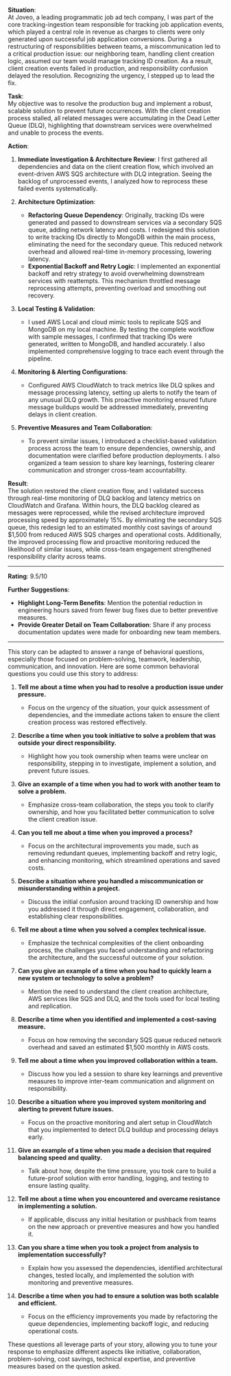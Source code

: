 **Situation**:  
At Joveo, a leading programmatic job ad tech company, I was part of the core tracking-ingestion team responsible for tracking job application events, which played a central role in revenue as charges to clients were only generated upon successful job application conversions. During a restructuring of responsibilities between teams, a miscommunication led to a critical production issue: our neighboring team, handling client creation logic, assumed our team would manage tracking ID creation. As a result, client creation events failed in production, and responsibility confusion delayed the resolution. Recognizing the urgency, I stepped up to lead the fix.

**Task**:  
My objective was to resolve the production bug and implement a robust, scalable solution to prevent future occurrences. With the client creation process stalled, all related messages were accumulating in the Dead Letter Queue (DLQ), highlighting that downstream services were overwhelmed and unable to process the events.

**Action**:
1. **Immediate Investigation & Architecture Review**: I first gathered all dependencies and data on the client creation flow, which involved an event-driven AWS SQS architecture with DLQ integration. Seeing the backlog of unprocessed events, I analyzed how to reprocess these failed events systematically.

2. **Architecture Optimization**:
    - **Refactoring Queue Dependency**: Originally, tracking IDs were generated and passed to downstream services via a secondary SQS queue, adding network latency and costs. I redesigned this solution to write tracking IDs directly to MongoDB within the main process, eliminating the need for the secondary queue. This reduced network overhead and allowed real-time in-memory processing, lowering latency.
    - **Exponential Backoff and Retry Logic**: I implemented an exponential backoff and retry strategy to avoid overwhelming downstream services with reattempts. This mechanism throttled message reprocessing attempts, preventing overload and smoothing out recovery.

3. **Local Testing & Validation**:
    - I used AWS Local and cloud mimic tools to replicate SQS and MongoDB on my local machine. By testing the complete workflow with sample messages, I confirmed that tracking IDs were generated, written to MongoDB, and handled accurately. I also implemented comprehensive logging to trace each event through the pipeline.

4. **Monitoring & Alerting Configurations**:
    - Configured AWS CloudWatch to track metrics like DLQ spikes and message processing latency, setting up alerts to notify the team of any unusual DLQ growth. This proactive monitoring ensured future message buildups would be addressed immediately, preventing delays in client creation.

5. **Preventive Measures and Team Collaboration**:
    - To prevent similar issues, I introduced a checklist-based validation process across the team to ensure dependencies, ownership, and documentation were clarified before production deployments. I also organized a team session to share key learnings, fostering clearer communication and stronger cross-team accountability.

**Result**:  
The solution restored the client creation flow, and I validated success through real-time monitoring of DLQ backlog and latency metrics on CloudWatch and Grafana. Within hours, the DLQ backlog cleared as messages were reprocessed, while the revised architecture improved processing speed by approximately 15%. By eliminating the secondary SQS queue, this redesign led to an estimated monthly cost savings of around $1,500 from reduced AWS SQS charges and operational costs. Additionally, the improved processing flow and proactive monitoring reduced the likelihood of similar issues, while cross-team engagement strengthened responsibility clarity across teams.

---

**Rating**: 9.5/10

**Further Suggestions**:
- **Highlight Long-Term Benefits**: Mention the potential reduction in engineering hours saved from fewer bug fixes due to better preventive measures.
- **Provide Greater Detail on Team Collaboration**: Share if any process documentation updates were made for onboarding new team members.

---

This story can be adapted to answer a range of behavioral questions, especially those focused on problem-solving, teamwork, leadership, communication, and innovation. Here are some common behavioral questions you could use this story to address:

1. **Tell me about a time when you had to resolve a production issue under pressure.**
    - Focus on the urgency of the situation, your quick assessment of dependencies, and the immediate actions taken to ensure the client creation process was restored effectively.

2. **Describe a time when you took initiative to solve a problem that was outside your direct responsibility.**
    - Highlight how you took ownership when teams were unclear on responsibility, stepping in to investigate, implement a solution, and prevent future issues.

3. **Give an example of a time when you had to work with another team to solve a problem.**
    - Emphasize cross-team collaboration, the steps you took to clarify ownership, and how you facilitated better communication to solve the client creation issue.

4. **Can you tell me about a time when you improved a process?**
    - Focus on the architectural improvements you made, such as removing redundant queues, implementing backoff and retry logic, and enhancing monitoring, which streamlined operations and saved costs.

5. **Describe a situation where you handled a miscommunication or misunderstanding within a project.**
    - Discuss the initial confusion around tracking ID ownership and how you addressed it through direct engagement, collaboration, and establishing clear responsibilities.

6. **Tell me about a time when you solved a complex technical issue.**
    - Emphasize the technical complexities of the client onboarding process, the challenges you faced understanding and refactoring the architecture, and the successful outcome of your solution.

7. **Can you give an example of a time when you had to quickly learn a new system or technology to solve a problem?**
    - Mention the need to understand the client creation architecture, AWS services like SQS and DLQ, and the tools used for local testing and replication.

8. **Describe a time when you identified and implemented a cost-saving measure.**
    - Focus on how removing the secondary SQS queue reduced network overhead and saved an estimated $1,500 monthly in AWS costs.

9. **Tell me about a time when you improved collaboration within a team.**
    - Discuss how you led a session to share key learnings and preventive measures to improve inter-team communication and alignment on responsibility.

10. **Describe a situation where you improved system monitoring and alerting to prevent future issues.**
    - Focus on the proactive monitoring and alert setup in CloudWatch that you implemented to detect DLQ buildup and processing delays early.

11. **Give an example of a time when you made a decision that required balancing speed and quality.**
    - Talk about how, despite the time pressure, you took care to build a future-proof solution with error handling, logging, and testing to ensure lasting quality.

12. **Tell me about a time when you encountered and overcame resistance in implementing a solution.**
    - If applicable, discuss any initial hesitation or pushback from teams on the new approach or preventive measures and how you handled it.

13. **Can you share a time when you took a project from analysis to implementation successfully?**
    - Explain how you assessed the dependencies, identified architectural changes, tested locally, and implemented the solution with monitoring and preventive measures.

14. **Describe a time when you had to ensure a solution was both scalable and efficient.**
    - Focus on the efficiency improvements you made by refactoring the queue dependencies, implementing backoff logic, and reducing operational costs.

These questions all leverage parts of your story, allowing you to tune your response to emphasize different aspects like initiative, collaboration, problem-solving, cost savings, technical expertise, and preventive measures based on the question asked.
